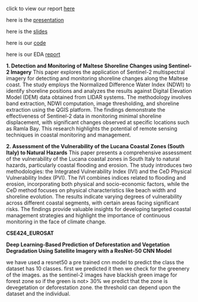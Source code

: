 

click  to view our report [here](https://github.com/sowad223/ML-and-DL-projects/blob/main/CSE424/task4/mini_report_and%20plag_check/Deep_Learning_Techniques_for_detecting_vegetation__with_Satellite_Imaginary.pdf)

here is the [presentation](https://www.youtube.com/watch?v=egIcjx9BE8Q)

here is the [slides](https://docs.google.com/presentation/d/1njyihYZ3KyDBTQ26UNTkgGRtfV9GyAwt/edit#slide=id.p1)

here is our [code](https://github.com/sowad223/ML-and-DL-projects/blob/main/CSE424/task4/cse424_EUROSAT%2BEDA.ipynb)

here is our EDA [report](https://github.com/sowad223/ML-and-DL-projects/blob/main/CSE424/task4/task4c2/PRE_AND_POST_EDA_AND_DATASETLINK.pdf)



**1. Detection and Monitoring of Maltese Shoreline Changes using Sentinel-2 Imagery**
This paper explores the application of Sentinel-2 multispectral imagery for detecting and monitoring shoreline changes along the Maltese coast. The study employs the Normalized Difference Water Index (NDWI) to identify shoreline positions and analyzes the results against Digital Elevation Model (DEM) data obtained from LIDAR systems. The methodology involves band extraction, NDWI computation, image thresholding, and shoreline extraction using the QGIS platform. The findings demonstrate the effectiveness of Sentinel-2 data in monitoring minimal shoreline displacement, with significant changes observed at specific locations such as Ramla Bay. This research highlights the potential of remote sensing techniques in coastal monitoring and management.



**2. Assessment of the Vulnerability of the Lucana Coastal Zones (South Italy) to Natural Hazards**
This paper presents a comprehensive assessment of the vulnerability of the Lucana coastal zones in South Italy to natural hazards, particularly coastal flooding and erosion. The study introduces two methodologies: the Integrated Vulnerability Index (IVI) and the CeD Physical Vulnerability Index (PVI). The IVI combines indices related to flooding and erosion, incorporating both physical and socio-economic factors, while the CeD method focuses on physical characteristics like beach width and shoreline evolution. The results indicate varying degrees of vulnerability across different coastal segments, with certain areas facing significant risks. The findings provide valuable insights for developing targeted coastal management strategies and highlight the importance of continuous monitoring in the face of climate change.


 **CSE424_EUROSAT** 

**Deep Learning-Based Prediction of Deforestation and Vegetation Degradation Using Satellite Imagery with a ResNet-50 CNN Model**
 
 we have used a resnet50 a pre trained cnn model to predict the class the dataset has 10 classes. first we predicted it then we check for the greenery of the images. as the sentinel-2 images have blackish green image for forest zone so if the green is not> 30% we predict that the zone is devegetation or deforestation zone. the threshold can depend upon the dataset and the individual.




